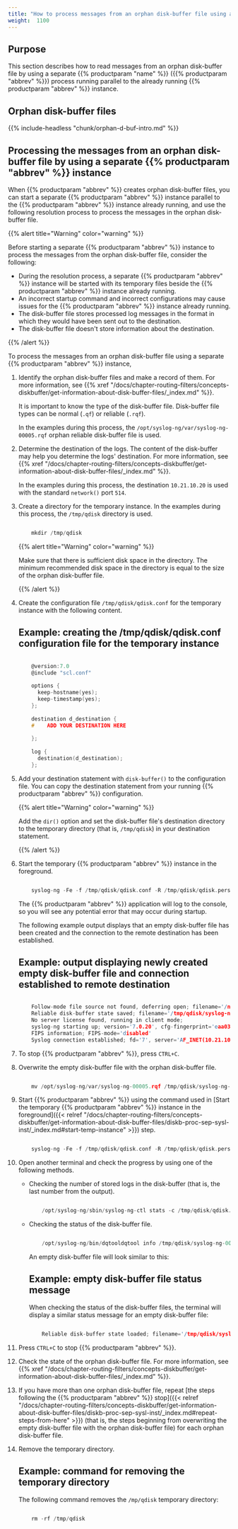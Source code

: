 ```yaml
---
title: "How to process messages from an orphan disk-buffer file using a separate syslog-ng OSE instance"
weight:  1100
---
```

<!-- DISCLAIMER: This file is based on the syslog-ng Open Source Edition documentation https://github.com/balabit/syslog-ng-ose-guides/commit/2f4a52ee61d1ea9ad27cb4f3168b95408fddfdf2 and is used under the terms of The syslog-ng Open Source Edition Documentation License. The file has been modified by Axoflow. -->

## Purpose

This section describes how to read messages from an orphan disk-buffer file by using a separate {{% productparam "name" %}} ({{% productparam "abbrev" %}}) process running parallel to the already running {{% productparam "abbrev" %}} instance.


## Orphan disk-buffer files

{{% include-headless "chunk/orphan-d-buf-intro.md" %}}



## Processing the messages from an orphan disk-buffer file by using a separate {{% productparam "abbrev" %}} instance

When {{% productparam "abbrev" %}} creates orphan disk-buffer files, you can start a separate {{% productparam "abbrev" %}} instance parallel to the {{% productparam "abbrev" %}} instance already running, and use the following resolution process to process the messages in the orphan disk-buffer file.

{{% alert title="Warning" color="warning" %}}

Before starting a separate {{% productparam "abbrev" %}} instance to process the messages from the orphan disk-buffer file, consider the following:

  - During the resolution process, a separate {{% productparam "abbrev" %}} instance will be started with its temporary files beside the {{% productparam "abbrev" %}} instance already running.
  - An incorrect startup command and incorrect configurations may cause issues for the {{% productparam "abbrev" %}} instance already running.
  - The disk-buffer file stores processed log messages in the format in which they would have been sent out to the destination.
  - The disk-buffer file doesn't store information about the destination.

{{% /alert %}}


To process the messages from an orphan disk-buffer file using a separate {{% productparam "abbrev" %}} instance,

1.  Identify the orphan disk-buffer files and make a record of them. For more information, see {{% xref "/docs/chapter-routing-filters/concepts-diskbuffer/get-information-about-disk-buffer-files/_index.md" %}}.
    
    It is important to know the type of the disk-buffer file. Disk-buffer file types can be normal (`.qf`) or reliable (`.rqf`).
    
    In the examples during this process, the `/opt/syslog-ng/var/syslog-ng-00005.rqf` orphan reliable disk-buffer file is used.

2.  Determine the destination of the logs. The content of the disk-buffer may help you determine the logs' destination. For more information, see {{% xref "/docs/chapter-routing-filters/concepts-diskbuffer/get-information-about-disk-buffer-files/_index.md" %}}.
    
    In the examples during this process, the destination `10.21.10.20` is used with the standard `network()` port `514`.

3.  Create a directory for the temporary instance. In the examples during this process, the `/tmp/qdisk` directory is used.
    
    ```c
    
        mkdir /tmp/qdisk
    
    ```
    
    {{% alert title="Warning" color="warning" %}}
    
    Make sure that there is sufficient disk space in the directory. The minimum recommended disk space in the directory is equal to the size of the orphan disk-buffer file.
    
    {{% /alert %}}

4.  Create the configuration file `/tmp/qdisk/qdisk.conf` for the temporary instance with the following content.
    
    
    ## Example: creating the /tmp/qdisk/qdisk.conf configuration file for the temporary instance
    
    ```c
    
        @version:7.0
        @include "scl.conf"
        
        options {
          keep-hostname(yes);
          keep-timestamp(yes);
        };
        
        destination d_destination {
        #    ADD YOUR DESTINATION HERE
        
        };
        
        log {
          destination(d_destination);
        };
    
    ```
    

5.  Add your destination statement with `disk-buffer()` to the configuration file. You can copy the destination statement from your running {{% productparam "abbrev" %}} configuration.
    
    {{% alert title="Warning" color="warning" %}}
    
    Add the `dir()` option and set the disk-buffer file's destination directory to the temporary directory (that is, `/tmp/qdisk`) in your destination statement.
    
    {{% /alert %}}

6.  <span id="start-temp-instance"></span>Start the temporary {{% productparam "abbrev" %}} instance in the foreground.
    
    ```c
    
        syslog-ng -Fe -f /tmp/qdisk/qdisk.conf -R /tmp/qdisk/qdisk.persist -c /tmp/qdisk/qdisk.ctl
    
    ```
    
    The {{% productparam "abbrev" %}} application will log to the console, so you will see any potential error that may occur during startup.
    
    The following example output displays that an empty disk-buffer file has been created and the connection to the remote destination has been established.
    
    
    ## Example: output displaying newly created empty disk-buffer file and connection established to remote destination
    
    ```c
    
        Follow-mode file source not found, deferring open; filename='/no_such_file_or.dir'
        Reliable disk-buffer state saved; filename='/tmp/qdisk/syslog-ng-00000.rqf', qdisk_length='0'
        No server license found, running in client mode;
        syslog-ng starting up; version='7.0.20', cfg-fingerprint='eaa03b9efb88b87d7c1b0ce7efd042ed8ac0c013', cfg-nonce-ndx='0', cfg-signature='c0327a7f7e6418ce0399a75089377dfb662bb072'
        FIPS information; FIPS-mode='disabled'
        Syslog connection established; fd='7', server='AF_INET(10.21.10.20:514)', local='AF_INET(0.0.0.0:0)'
    
    ```
    

7.  To stop {{% productparam "abbrev" %}}, press `CTRL+C`.

8.  <span id="repeat-steps-from-here"></span>Overwrite the empty disk-buffer file with the orphan disk-buffer file.
    
    ```c
    
        mv /opt/syslog-ng/var/syslog-ng-00005.rqf /tmp/qdisk/syslog-ng-00000.rqf
    
    ```

9.  Start {{% productparam "abbrev" %}} using the command used in [Start the temporary {{% productparam "abbrev" %}} instance in the foreground]({{< relref "/docs/chapter-routing-filters/concepts-diskbuffer/get-information-about-disk-buffer-files/diskb-proc-sep-sysl-inst/_index.md#start-temp-instance" >}}) step.
    
    ```c
    
        syslog-ng -Fe -f /tmp/qdisk/qdisk.conf -R /tmp/qdisk/qdisk.persist -c /tmp/qdisk/qdisk.ctl
    
    ```

10. Open another terminal and check the progress by using one of the following methods.
    
      - Checking the number of stored logs in the disk-buffer (that is, the last number from the output).
        
        ```c
        
            /opt/syslog-ng/sbin/syslog-ng-ctl stats -c /tmp/qdisk/qdisk.ctl | grep 'dst.*queued'
        
        ```
    
      - Checking the status of the disk-buffer file.
        
        ```c
        
            /opt/syslog-ng/bin/dqtooldqtool info /tmp/qdisk/syslog-ng-00000.rqf
        
        ```
        
        An empty disk-buffer file will look similar to this:
        
        
        ## Example: empty disk-buffer file status message
        
        When checking the status of the disk-buffer files, the terminal will display a similar status message for an empty disk-buffer file:
        
        ```c
        
            Reliable disk-buffer state loaded; filename='/tmp/qdisk/syslog-ng-00000.rqf', queue_length='0', size='0'
        
        ```
        

11. Press `CTRL+C` to stop {{% productparam "abbrev" %}}.

12. Check the state of the orphan disk-buffer file. For more information, see {{% xref "/docs/chapter-routing-filters/concepts-diskbuffer/get-information-about-disk-buffer-files/_index.md" %}}.

13. If you have more than one orphan disk-buffer file, repeat [the steps following the {{% productparam "abbrev" %}} stop]({{< relref "/docs/chapter-routing-filters/concepts-diskbuffer/get-information-about-disk-buffer-files/diskb-proc-sep-sysl-inst/_index.md#repeat-steps-from-here" >}}) (that is, the steps beginning from overwriting the empty disk-buffer file with the orphan disk-buffer file) for each orphan disk-buffer file.

14. Remove the temporary directory.
    
    
    ## Example: command for removing the temporary directory
    
    The following command removes the `/mp/qdisk` temporary directory:
    
    ```c
    
        rm -rf /tmp/qdisk
    
    ```
    
